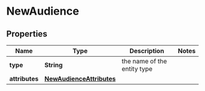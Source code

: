 

# NewAudience

## Properties

Name | Type | Description | Notes
------------ | ------------- | ------------- | -------------
**type** | **String** | the name of the entity type | 
**attributes** | [**NewAudienceAttributes**](NewAudienceAttributes.md) |  | 



